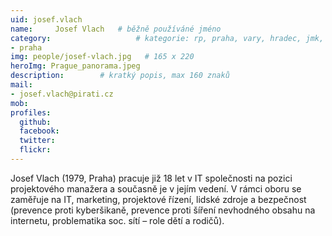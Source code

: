 ```yaml
---
uid: josef.vlach
name:     Josef Vlach  	# běžně používáné jméno
category:                 	# kategorie: rp, praha, vary, hradec, jmk, senat
- praha
img: people/josef-vlach.jpg   # 165 x 220
heroImg: Prague_panorama.jpeg
description:      	# kratký popis, max 160 znaků
mail:
- josef.vlach@pirati.cz
mob:			 
profiles:
  github:       
  facebook:  
  twitter: 		  
  flickr:		  
---
```


Josef Vlach (1979, Praha) pracuje již 18 let v IT společnosti na pozici projektového manažera a současně je v jejím vedení. V rámci oboru se zaměřuje na IT, marketing, projektové řízení, lidské zdroje a bezpečnost (prevence proti kyberšikaně, prevence proti šíření nevhodného obsahu na internetu, problematika soc. sítí – role dětí a rodičů).
